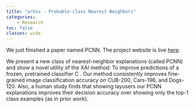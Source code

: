 ```yaml
---
title: "arXiv - Probable-class Nearest Neighbors"
categories: 
    - Research
toc: false
classes: wide
---
```


We just finished a paper named PCNN. The project website is live [here](https://giangnguyen2412.github.io/PCNN/).

We present a new class of nearest-neighbor explanations (called PCNN) and show a novel utility of the XAI method: To improve predictions of a frozen, pretrained classifier C
. Our method consistently improves fine-grained image classification accuracy on CUB-200, Cars-196, and Dogs-120. Also, a human study finds that showing layusers our PCNN explanations improves their decision accuracy over showing only the top-1 class examples (as in prior work).

